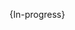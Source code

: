 {In-progress}
<href a='https://nbviewer.jupyter.org/github/whoisksy/basic-covid-19-data-visualization-and-time-series-prediction/blob/4bbf20a65ac636db90bd2e8dbcbd057e667f41cb/analysis.ipynb'>

